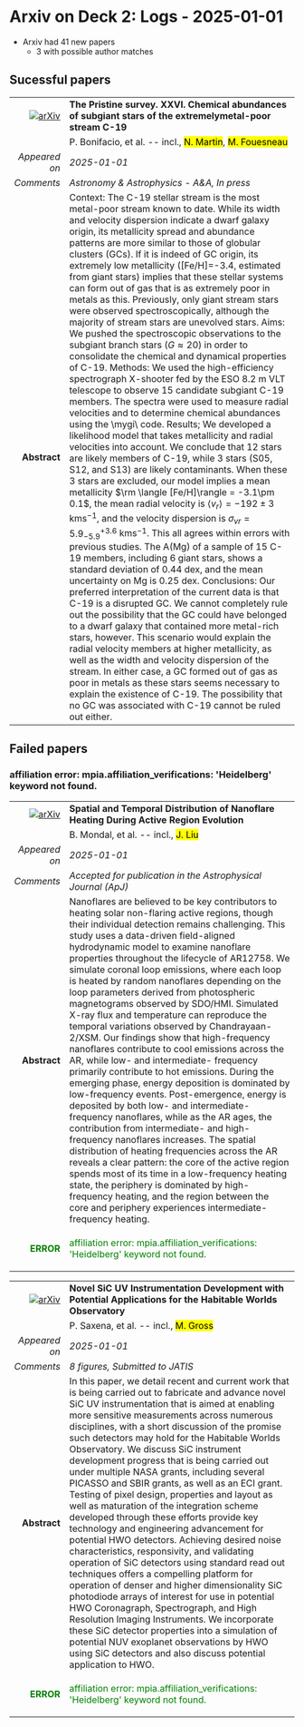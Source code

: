 # Arxiv on Deck 2: Logs - 2025-01-01

* Arxiv had 41 new papers
    * 3 with possible author matches

## Sucessful papers


|||
|---:|:---|
| [![arXiv](https://img.shields.io/badge/arXiv-2412.20776-b31b1b.svg)](https://arxiv.org/abs/2412.20776) | **The Pristine survey. XXVI. Chemical abundances of subgiant stars of the extremelymetal-poor stream C-19**  |
|| P. Bonifacio, et al. -- incl., <mark>N. Martin</mark>, <mark>M. Fouesneau</mark> |
|*Appeared on*| *2025-01-01*|
|*Comments*| *Astronomy & Astrophysics - A&A, In press*|
|**Abstract**|            Context: The C-19 stellar stream is the most metal-poor stream known to date. While its width and velocity dispersion indicate a dwarf galaxy origin, its metallicity spread and abundance patterns are more similar to those of globular clusters (GCs). If it is indeed of GC origin, its extremely low metallicity ([Fe/H]=-3.4, estimated from giant stars) implies that these stellar systems can form out of gas that is as extremely poor in metals as this. Previously, only giant stream stars were observed spectroscopically, although the majority of stream stars are unevolved stars. Aims: We pushed the spectroscopic observations to the subgiant branch stars ($G\approx 20$) in order to consolidate the chemical and dynamical properties of C-19. Methods: We used the high-efficiency spectrograph X-shooter fed by the ESO 8.2 m VLT telescope to observe 15 candidate subgiant C-19 members. The spectra were used to measure radial velocities and to determine chemical abundances using the \mygi\ code. Results; We developed a likelihood model that takes metallicity and radial velocities into account. We conclude that 12 stars are likely members of C-19, while 3 stars (S05, S12, and S13) are likely contaminants. When these 3 stars are excluded, our model implies a mean metallicity $\rm \langle [Fe/H]\rangle = -3.1\pm 0.1$, the mean radial velocity is $\langle v_r\rangle = -192\pm3$ kms$^{-1}$, and the velocity dispersion is $\sigma_{vr} = 5.9^{+3.6}_{-5.9}$ kms$^{-1}$. This all agrees within errors with previous studies. The A(Mg) of a sample of 15 C-19 members, including 6 giant stars, shows a standard deviation of 0.44 dex, and the mean uncertainty on Mg is 0.25 dex. Conclusions: Our preferred interpretation of the current data is that C-19 is a disrupted GC. We cannot completely rule out the possibility that the GC could have belonged to a dwarf galaxy that contained more metal-rich stars, however. This scenario would explain the radial velocity members at higher metallicity, as well as the width and velocity dispersion of the stream. In either case, a GC formed out of gas as poor in metals as these stars seems necessary to explain the existence of C-19. The possibility that no GC was associated with C-19 cannot be ruled out either.         |

## Failed papers

### affiliation error: mpia.affiliation_verifications: 'Heidelberg' keyword not found. 


|||
|---:|:---|
| [![arXiv](https://img.shields.io/badge/arXiv-2412.20348-b31b1b.svg)](https://arxiv.org/abs/2412.20348) | **Spatial and Temporal Distribution of Nanoflare Heating During Active Region Evolution**  |
|| B. Mondal, et al. -- incl., <mark>J. Liu</mark> |
|*Appeared on*| *2025-01-01*|
|*Comments*| *Accepted for publication in the Astrophysical Journal (ApJ)*|
|**Abstract**|            Nanoflares are believed to be key contributors to heating solar non-flaring active regions, though their individual detection remains challenging. This study uses a data-driven field-aligned hydrodynamic model to examine nanoflare properties throughout the lifecycle of AR12758. We simulate coronal loop emissions, where each loop is heated by random nanoflares depending on the loop parameters derived from photospheric magnetograms observed by SDO/HMI. Simulated X-ray flux and temperature can reproduce the temporal variations observed by Chandrayaan-2/XSM. Our findings show that high-frequency nanoflares contribute to cool emissions across the AR, while low- and intermediate- frequency primarily contribute to hot emissions. During the emerging phase, energy deposition is dominated by low-frequency events. Post-emergence, energy is deposited by both low- and intermediate-frequency nanoflares, while as the AR ages, the contribution from intermediate- and high-frequency nanoflares increases. The spatial distribution of heating frequencies across the AR reveals a clear pattern: the core of the active region spends most of its time in a low-frequency heating state, the periphery is dominated by high-frequency heating, and the region between the core and periphery experiences intermediate-frequency heating.         |
|<p style="color:green"> **ERROR** </p>| <p style="color:green">affiliation error: mpia.affiliation_verifications: 'Heidelberg' keyword not found.</p> |


|||
|---:|:---|
| [![arXiv](https://img.shields.io/badge/arXiv-2412.21034-b31b1b.svg)](https://arxiv.org/abs/2412.21034) | **Novel SiC UV Instrumentation Development with Potential Applications for the Habitable Worlds Observatory**  |
|| P. Saxena, et al. -- incl., <mark>M. Gross</mark> |
|*Appeared on*| *2025-01-01*|
|*Comments*| *8 figures, Submitted to JATIS*|
|**Abstract**|            In this paper, we detail recent and current work that is being carried out to fabricate and advance novel SiC UV instrumentation that is aimed at enabling more sensitive measurements across numerous disciplines, with a short discussion of the promise such detectors may hold for the Habitable Worlds Observatory. We discuss SiC instrument development progress that is being carried out under multiple NASA grants, including several PICASSO and SBIR grants, as well as an ECI grant. Testing of pixel design, properties and layout as well as maturation of the integration scheme developed through these efforts provide key technology and engineering advancement for potential HWO detectors. Achieving desired noise characteristics, responsivity, and validating operation of SiC detectors using standard read out techniques offers a compelling platform for operation of denser and higher dimensionality SiC photodiode arrays of interest for use in potential HWO Coronagraph, Spectrograph, and High Resolution Imaging Instruments. We incorporate these SiC detector properties into a simulation of potential NUV exoplanet observations by HWO using SiC detectors and also discuss potential application to HWO.         |
|<p style="color:green"> **ERROR** </p>| <p style="color:green">affiliation error: mpia.affiliation_verifications: 'Heidelberg' keyword not found.</p> |

